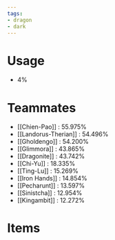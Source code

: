 ```yaml
---
tags:
- dragon
- dark
---
```

# Usage
- 4%
# Teammates
- [[Chien-Pao]] : 55.975%
- [[Landorus-Therian]] : 54.496%
- [[Gholdengo]] : 54.200%
- [[Glimmora]] : 43.865%
- [[Dragonite]] : 43.742%
- [[Chi-Yu]] : 18.335%
- [[Ting-Lu]] : 15.269%
- [[Iron Hands]] : 14.854%
- [[Pecharunt]] : 13.597%
- [[Sinistcha]] : 12.954%
- [[Kingambit]] : 12.272%
# Items